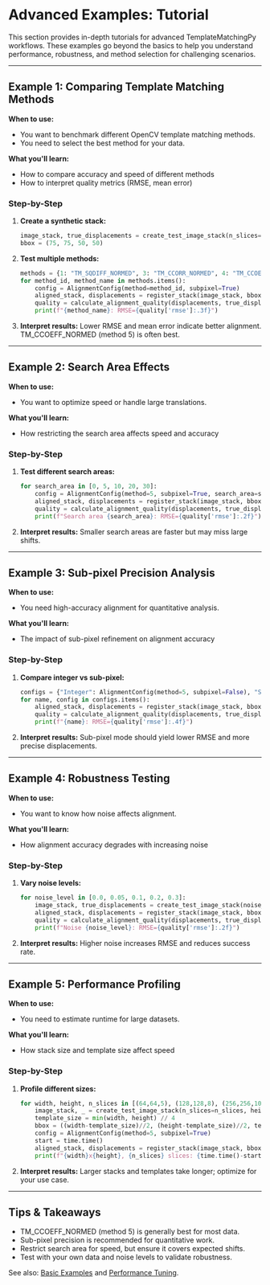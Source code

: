 # Advanced Examples: Tutorial

This section provides in-depth tutorials for advanced TemplateMatchingPy workflows. These examples go beyond the basics to help you understand performance, robustness, and method selection for challenging scenarios.

---

## Example 1: Comparing Template Matching Methods

**When to use:**
- You want to benchmark different OpenCV template matching methods.
- You need to select the best method for your data.

**What you'll learn:**
- How to compare accuracy and speed of different methods
- How to interpret quality metrics (RMSE, mean error)

### Step-by-Step
1. **Create a synthetic stack:**
   ```python
   image_stack, true_displacements = create_test_image_stack(n_slices=6, height=200, width=200, translation_range=4.0, noise_level=0.15)
   bbox = (75, 75, 50, 50)
   ```
2. **Test multiple methods:**
   ```python
   methods = {1: "TM_SQDIFF_NORMED", 3: "TM_CCORR_NORMED", 4: "TM_CCOEFF", 5: "TM_CCOEFF_NORMED"}
   for method_id, method_name in methods.items():
       config = AlignmentConfig(method=method_id, subpixel=True)
       aligned_stack, displacements = register_stack(image_stack, bbox, reference_slice=0, config=config)
       quality = calculate_alignment_quality(displacements, true_displacements)
       print(f"{method_name}: RMSE={quality['rmse']:.3f}")
   ```
3. **Interpret results:**
   Lower RMSE and mean error indicate better alignment. TM_CCOEFF_NORMED (method 5) is often best.

---

## Example 2: Search Area Effects

**When to use:**
- You want to optimize speed or handle large translations.

**What you'll learn:**
- How restricting the search area affects speed and accuracy

### Step-by-Step
1. **Test different search areas:**
   ```python
   for search_area in [0, 5, 10, 20, 30]:
       config = AlignmentConfig(method=5, subpixel=True, search_area=search_area)
       aligned_stack, displacements = register_stack(image_stack, bbox, reference_slice=0, config=config)
       quality = calculate_alignment_quality(displacements, true_displacements)
       print(f"Search area {search_area}: RMSE={quality['rmse']:.2f}")
   ```
2. **Interpret results:**
   Smaller search areas are faster but may miss large shifts.

---

## Example 3: Sub-pixel Precision Analysis

**When to use:**
- You need high-accuracy alignment for quantitative analysis.

**What you'll learn:**
- The impact of sub-pixel refinement on alignment accuracy

### Step-by-Step
1. **Compare integer vs sub-pixel:**
   ```python
   configs = {"Integer": AlignmentConfig(method=5, subpixel=False), "Sub-pixel": AlignmentConfig(method=5, subpixel=True)}
   for name, config in configs.items():
       aligned_stack, displacements = register_stack(image_stack, bbox, reference_slice=0, config=config)
       quality = calculate_alignment_quality(displacements, true_displacements)
       print(f"{name}: RMSE={quality['rmse']:.4f}")
   ```
2. **Interpret results:**
   Sub-pixel mode should yield lower RMSE and more precise displacements.

---

## Example 4: Robustness Testing

**When to use:**
- You want to know how noise affects alignment.

**What you'll learn:**
- How alignment accuracy degrades with increasing noise

### Step-by-Step
1. **Vary noise levels:**
   ```python
   for noise_level in [0.0, 0.05, 0.1, 0.2, 0.3]:
       image_stack, true_displacements = create_test_image_stack(noise_level=noise_level, n_slices=5, height=120, width=120, translation_range=3.0)
       aligned_stack, displacements = register_stack(image_stack, bbox, reference_slice=0, config=config)
       quality = calculate_alignment_quality(displacements, true_displacements)
       print(f"Noise {noise_level}: RMSE={quality['rmse']:.2f}")
   ```
2. **Interpret results:**
   Higher noise increases RMSE and reduces success rate.

---

## Example 5: Performance Profiling

**When to use:**
- You need to estimate runtime for large datasets.

**What you'll learn:**
- How stack size and template size affect speed

### Step-by-Step
1. **Profile different sizes:**
   ```python
   for width, height, n_slices in [(64,64,5), (128,128,8), (256,256,10)]:
       image_stack, _ = create_test_image_stack(n_slices=n_slices, height=height, width=width, translation_range=3.0, noise_level=0.1)
       template_size = min(width, height) // 4
       bbox = ((width-template_size)//2, (height-template_size)//2, template_size, template_size)
       config = AlignmentConfig(method=5, subpixel=True)
       start = time.time()
       aligned_stack, displacements = register_stack(image_stack, bbox, reference_slice=0, config=config)
       print(f"{width}x{height}, {n_slices} slices: {time.time()-start:.2f}s")
   ```
2. **Interpret results:**
   Larger stacks and templates take longer; optimize for your use case.

---

## Tips & Takeaways
- TM_CCOEFF_NORMED (method 5) is generally best for most data.
- Sub-pixel precision is recommended for quantitative work.
- Restrict search area for speed, but ensure it covers expected shifts.
- Test with your own data and noise levels to validate robustness.

See also: [Basic Examples](basic-examples.md) and [Performance Tuning](../guides/performance-tuning.md).
